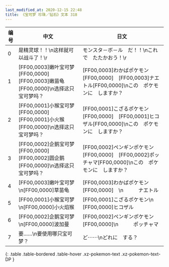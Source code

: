 ```yaml
---
last_modified_at: 2020-12-15 22:48
title: 《宝可梦 珍珠／钻石》文本 318
---
```

| 编号 | 中文 | 日文 |
| ---- | ---- | ---- |
| 0 | 是精灵球！！\n这样就可以战斗了！\r | モンスタ－ボ－ル　だ！！\nこれで　たたかおう！\r |
| 1 | [FF00,0003]嫩叶宝可梦[FF00,0000]　[FF00,0003]嫩苗龟[FF00,0000]\n选择这只宝可梦吗？ | [FF00,0003]わかばポケモン[FF00,0000]　[FF00,0003]ナエトル[FF00,0000]\nこの　ポケモンに　しますか？ |
| 2 | [FF00,0001]小猴宝可梦[FF00,0000]　[FF00,0001]小火猴[FF00,0000]\n选择这只宝可梦吗？ | [FF00,0001]こざるポケモン[FF00,0000]　[FF00,0001]ヒコザル[FF00,0000]\nこの　ポケモンに　しますか？ |
| 3 | [FF00,0002]企鹅宝可梦[FF00,0000]　[FF00,0002]圆企鹅[FF00,0000]\n选择这只宝可梦吗？ | [FF00,0002]ペンギンポケモン[FF00,0000]　[FF00,0002]ポッチャマ[FF00,0000]\nこの　ポケモンに　しますか？ |
| 4 | [FF00,0003]嫩叶宝可梦\n[FF00,0000]草苗龟 | [FF00,0003]わかばポケモン[FF00,0000]　\n　　　ナエトル |
| 5 | [FF00,0001]小猴宝可梦\n[FF00,0000]小火焰猴 | [FF00,0001]こざるポケモン\n　　　[FF00,0000]ヒコザル |
| 6 | [FF00,0002]企鹅宝可梦\n[FF00,0000]波加曼 | [FF00,0002]ペンギンポケモン[FF00,0000]\n　　　ポッチャマ |
| 7 | 要……\n要使用哪只宝可梦？ | ど⋯⋯\nどれに　する？ |
{: .table .table-bordered .table-hover .xz-pokemon-text .xz-pokemon-text-DP }